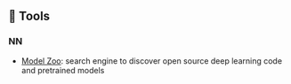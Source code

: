 ## 🔨 Tools
### NN
- [Model Zoo](https://modelzoo.co/): search engine to discover open source deep learning code and pretrained models

